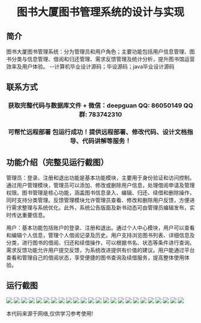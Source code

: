 <p><h1 align="center">图书大厦图书管理系统的设计与实现</h1></p>

## 简介
图书大厦图书管理系统：分为管理员和用户角色；主要功能包括用户信息管理、图书分类与信息管理、借阅和归还管理、需求反馈管理及统计分析，提升图书馆运营效率及用户体验。    --计算机毕业设计源码；毕设源码；java毕业设计源码


## 联系方式
<p><h3 align="center">获取完整代码与数据库文件 + 微信：deepguan QQ: 86050149 QQ群: 783742310</h3></p>
<p><h3 align="center">可帮忙远程部署 包运行成功！提供远程部署、修改代码、设计文档指导、代码讲解等服务！</h3></p>

## 功能介绍（完整见运行截图）
管理员：登录、注册和退出功能是基本功能模块，主要用于身份验证和访问控制。通过用户管理模块，管理员可以添加、修改或删除用户信息，处理借阅申请及管理权限。图书管理是核心功能，涵盖图书信息录入、编辑、归还、续借和删除操作，同时支持分类管理。反馈管理模块允许管理员查看、修改和删除用户反馈，方便进行需求整理与系统优化。此外，系统公告版面及新书动态可由管理员编辑发布，实时传达重要信息。

用户：基本功能包括账户的登录、注册和退出。通过个人中心模块，用户可以查看和编辑个人信息，管理个人借阅记录及历史。用户支持浏览图书列表、详细信息及分类，进行图书的借阅、归还和续借操作，可以根据书名、状态等条件进行查询。需求反馈功能允许用户提交反馈，为系统改进提供有价值的建议。用户能通过平台查看和管理自己的借阅状态，享受便捷的图书查询及续借服务，提高整体使用体验。


## 运行截图
![](img/001.jpg)
![](img/002.jpg)
![](img/003.jpg)
![](img/004.jpg)
![](img/005.jpg)
![](img/006.jpg)
![](img/007.jpg)
![](img/008.jpg)
![](img/009.jpg)
![](img/010.jpg)
![](img/011.jpg)
![](img/012.jpg)
![](img/013.jpg)
![](img/014.jpg)
![](img/015.jpg)
![](img/016.jpg)
![](img/017.jpg)
![](img/018.jpg)
![](img/019.jpg)
![](img/020.jpg)
![](img/021.jpg)
![](img/022.jpg)
![](img/023.jpg)
![](img/024.jpg)

<p>本代码来源于网络,仅供学习参考使用!</p>
